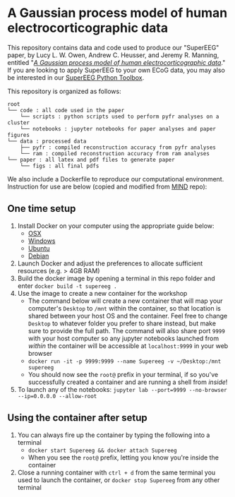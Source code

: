 # A Gaussian process model of human electrocorticographic data

This repository contains data and code used to produce our "SuperEEG" paper, by Lucy L. W. Owen, Andrew C. Heusser, and Jeremy R. Manning, entitled "[_A Gaussian process model of human electrocorticographic data_](https://www.biorxiv.org/content/early/2018/10/12/121020)." If you are looking to apply SuperEEG to your own ECoG data, you may also be interested in our [SuperEEG Python Toolbox](https://supereeg.readthedocs.io/en/latest/).

This repository is organized as follows:

```
root
└── code : all code used in the paper
    └── scripts : python scripts used to perform pyfr analyses on a cluster
    └── notebooks : jupyter notebooks for paper analyses and paper figures
└── data : processed data
    ├── pyfr : compiled reconstruction accuracy from pyfr analyses
    └── ram : compiled reconstruction accuracy from ram analyses
└── paper : all latex and pdf files to generate paper
    └── figs : all final pdfs
```

We also include a Dockerfile to reproduce our computational environment. Instruction for use are below (copied and modified from [MIND](https://github.com/Summer-MIND/mind-tools) repo):

## One time setup
1. Install Docker on your computer using the appropriate guide below:
    - [OSX](https://docs.docker.com/docker-for-mac/install/#download-docker-for-mac)
    - [Windows](https://docs.docker.com/docker-for-windows/install/)
    - [Ubuntu](https://docs.docker.com/engine/installation/linux/docker-ce/ubuntu/)
    - [Debian](https://docs.docker.com/engine/installation/linux/docker-ce/debian/)
2. Launch Docker and adjust the preferences to allocate sufficient resources (e.g. > 4GB RAM)
3. Build the docker image by opening a terminal in this repo folder and enter `docker build -t supereeg .`
4. Use the image to create a new container for the workshop
    - The command below will create a new container that will map your computer's `Desktop` to `/mnt` within the container, so that location is shared between your host OS and the container. Feel free to change `Desktop` to whatever folder you prefer to share instead, but make sure to provide the full path. The command will also share port `9999` with your host computer so any jupyter notebooks launched from *within* the container will be accessible at `localhost:9999` in your web browser
    - `docker run -it -p 9999:9999 --name Supereeg -v ~/Desktop:/mnt supereeg `
    - You should now see the `root@` prefix in your terminal, if so you've successfully created a container and are running a shell from *inside*!
5. To launch any of the notebooks: `jupyter lab --port=9999 --no-browser --ip=0.0.0.0 --allow-root`

## Using the container after setup
1. You can always fire up the container by typing the following into a terminal
    - `docker start Supereeg && docker attach Supereeg`
    - When you see the `root@` prefix, letting you know you're inside the container
2. Close a running container with `ctrl + d` from the same terminal you used to launch the container, or `docker stop Supereeg` from any other terminal
